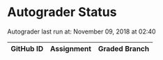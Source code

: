 # Autograder Status
Autograder last run at: November 09, 2018 at 02:40

| GitHub ID | Assignment | Graded Branch |
|-----------|------------|---------------|

